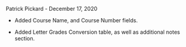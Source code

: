Patrick Pickard - December 17, 2020

- Added Course Name, and Course Number fields.

- Added Letter Grades Conversion table, as well as additional notes section.